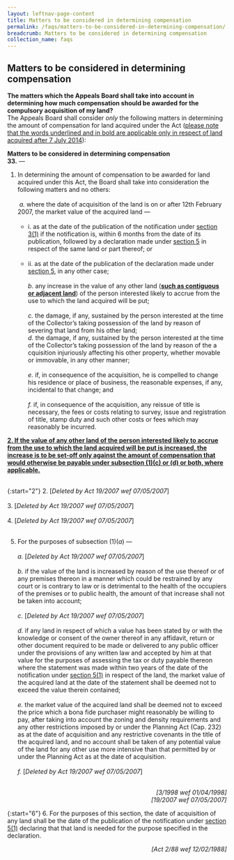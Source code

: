 ```yaml
---
layout: leftnav-page-content
title: Matters to be considered in determining compensation
permalink: /faqs/matters-to-be-considered-in-determining-compensation/
breadcrumb: Matters to be considered in determining compensation
collection_name: faqs
---
```


Matters to be considered in determining compensation
---

**The matters which the Appeals Board shall take into account in determining how much compensation should be awarded for the compulsory acquisition of my land?**
<br>
The Appeals Board shall consider *only*  the following matters in determining the amount of compensation for land acquired under the Act (<u>please note that the words underlined and in bold are applicable only in respect of land acquired after 7 July 2014</u>):

**Matters to be considered in determining compensation**
<br>
**33.** — 

1. In determining the amount of compensation to be awarded for land acquired under this Act, the Board shall take into consideration the following matters and no others: <br><br>
&nbsp;*a.* where the date of acquisition of the land is on or after 12th February 2007, the market value of the acquired land — <br> <br>
   * i. as at the date of the publication of the notification under [section 3(1)](https://sso.agc.gov.sg/Act/LAA1966?ProvIds=pr3-#pr3-) if the notification is, within 6 months from the date of its publication, followed by a declaration made under [section 5](https://sso.agc.gov.sg/Act/LAA1966?ProvIds=pr5-#pr5-) in respect of the same land or part thereof; or <br><br> 
   * ii. as at the date of the publication of the declaration made under [section 5](https://sso.agc.gov.sg/Act/LAA1966?ProvIds=pr5-#pr5-), in any other case; <br><br>
      *b.* any increase in the value of any other land (<b><u>such as contiguous or adjacent land</u></b>) of the person interested likely to accrue from the use to which the land acquired will be put; <br><br>
      *c.* the damage, if any, sustained by the person interested at the time of the Collector’s taking possession of the land by reason of severing that land from his other land; <br>
      *d.* the damage, if any, sustained by the person interested at the time of the Collector’s taking possession of the land by reason of the a cquisition injuriously affecting his other property, whether movable or immovable, in any other manner; <br><br>
      *e.* if, in consequence of the acquisition, he is compelled to change his residence or place of business, the reasonable expenses, if any, incidental to that change; and <br><br>
      *f.* if, in consequence of the acquisition, any reissue of title is necessary, the fees or costs relating to survey, issue and registration of title, stamp duty and such other costs or fees which may reasonably be incurred.

 <b><u>2. If the value of any other land of the person interested likely to accrue from the use to which the land acquired will be put is increased, the increase is to be set-off only against the amount of compensation that would otherwise be payable under subsection (1)(c) or (d) or both, where applicable.</u></b> <br><br>

{:start="2"}
2. [*Deleted by Act 19/2007 wef 07/05/2007*] <br><br>
3. [*Deleted by Act 19/2007 wef 07/05/2007*] <br><br>
4. [*Deleted by Act 19/2007 wef 07/05/2007*] <br><br>

 
5. For the purposes of subsection (1)(*a*) — <br><br>
     *a.* [*Deleted by Act 19/2007 wef 07/05/2007*] <br><br>
     *b.* if the value of the land is increased by reason of the use thereof or of any premises thereon in a manner which could be restrained by any court or is contrary to law or is detrimental to the health of the occupiers of the premises or to public health, the amount of that increase shall not be taken into account; <br><br>
    *c.* [*Deleted by Act 19/2007 wef 07/05/2007*]<br>  
    *d.* if any land in respect of which a value has been stated by or with the knowledge or consent of the owner thereof in any affidavit, return or other document required to be made or delivered to any public officer under the provisions of any written law and accepted by him at that value for the purposes of assessing the tax or duty payable thereon where the statement was made within two years of the date of the notification under [section 5(1)](https://sso.agc.gov.sg/Act/LAA1966?ProvIds=pr5-#pr5-) in respect of the land, the market value of the acquired land at the date of the statement shall be deemed not to exceed the value therein contained; <br><br>
    *e.* the market value of the acquired land shall be deemed not to exceed the price which a bona fide purchaser might reasonably be willing to pay, after taking into account the zoning and density requirements and any other restrictions imposed by or under the Planning Act (Cap. 232) as at the date of acquisition and any restrictive covenants in the title of the acquired land, and no account shall be taken of any potential value of the land for any other use more intensive than that permitted by or under the Planning Act as at the date of acquisition.<br><br>
    *f.* [*Deleted by Act 19/2007 wef 07/05/2007*] <br><br>

 <div style="text-align: right"> <i> [3/1998 wef 01/04/1998] </i> </div>

 <div style="text-align: right"> <i> [19/2007 wef 07/05/2007] </i> </div> 

{:start="6"}
6. For the purposes of this section, the date of acquisition of any land shall be the date of the publication of the notification under [section 5(1)](https://sso.agc.gov.sg/Act/LAA1966?ProvIds=pr5-#pr5-) declaring that that land is needed for the purpose specified in the declaration. <br>

<div style="text-align: right"> <i> [Act 2/88 wef 12/02/1988] </i> </div>


